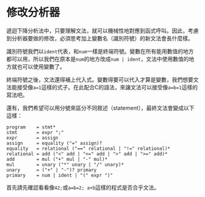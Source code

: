 # 修改分析器

遞迴下降分析法中，只要理解文法，就可以機械性地對應到函式呼叫。因此，考慮到分析器要做的修改，必須思考加上變數名（識別符號）的新文法會長什麼樣。

識別符號我們以`ident`代表，和`num`一樣是終端符號。變數在所有能用數值的地方都可以用，所以我們在原本是`num`的地方改成`num | ident`，文法中使用數值的地方就也可以使用變數了。

終端符號之後，文法還得補上代入式。變數得要可以代入才算是變數，我們想要文法能接受像`a=1`這樣的式子。在此配合C的語法，來讓文法可以接受像`a=b=1`這樣的寫法吧。

還有，我們希望可以用分號來區分不同敘述（statement），最終文法會變成以下這樣：

```text
program    = stmt*
stmt       = expr ";"
expr       = assign
assign     = equality ("=" assign)?
equality   = relational ("==" relational | "!=" relational)*
relational = add ("<" add | "<=" add | ">" add | ">=" add)*
add        = mul ("+" mul | "-" mul)*
mul        = unary ("*" unary | "/" unary)*
unary      = ("+" | "-")? primary
primary    = num | ident | "(" expr ")"
```

首先請先確認看看像`42;`或`a=b=2; a+b`這樣的程式是否合乎文法。

